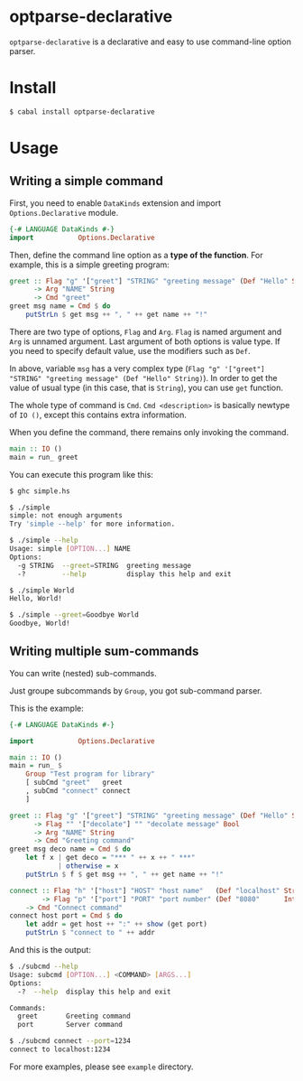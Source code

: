 # optparse-declarative

`optparse-declarative` is a declarative and easy to use command-line option parser.

# Install

```bash
$ cabal install optparse-declarative
```

# Usage

## Writing a simple command

First, you need to enable `DataKinds` extension and import `Options.Declarative` module.

```hs
{-# LANGUAGE DataKinds #-}
import           Options.Declarative
```

Then, define the command line option as a **type of the function**.
For example, this is a simple greeting program:

```hs
greet :: Flag "g" '["greet"] "STRING" "greeting message" (Def "Hello" String)
      -> Arg "NAME" String
      -> Cmd "greet"
greet msg name = Cmd $ do
    putStrLn $ get msg ++ ", " ++ get name ++ "!"
```

There are two type of options, `Flag` and `Arg`.
`Flag` is named argument and `Arg` is unnamed argument.
Last argument of both options is value type.
If you need to specify default value, use the modifiers such as `Def`.

In above, variable `msg` has a very complex type (`Flag "g" '["greet"] "STRING" "greeting message" (Def "Hello" String)`).
In order to get the value of usual type (in this case, that is `String`),
you can use `get` function.

The whole type of command is `Cmd`.
`Cmd <description>` is basically newtype of `IO ()`,
except this contains extra information.

When you define the command, there remains only invoking the command.

```hs
main :: IO ()
main = run_ greet
```

You can execute this program like this:

```bash
$ ghc simple.hs

$ ./simple
simple: not enough arguments
Try 'simple --help' for more information.

$ ./simple --help
Usage: simple [OPTION...] NAME
Options:
  -g STRING  --greet=STRING  greeting message
  -?         --help          display this help and exit

$ ./simple World
Hello, World!

$ ./simple --greet=Goodbye World
Goodbye, World!
```

## Writing multiple sum-commands

You can write (nested) sub-commands.

Just groupe subcommands by `Group`, you got sub-command parser.

This is the example:

```hs
{-# LANGUAGE DataKinds #-}

import           Options.Declarative

main :: IO ()
main = run_ $
    Group "Test program for library"
    [ subCmd "greet"   greet
    , subCmd "connect" connect
    ]

greet :: Flag "g" '["greet"] "STRING" "greeting message" (Def "Hello" String)
      -> Flag "" '["decolate"] "" "decolate message" Bool
      -> Arg "NAME" String
      -> Cmd "Greeting command"
greet msg deco name = Cmd $ do
    let f x | get deco = "*** " ++ x ++ " ***"
            | otherwise = x
    putStrLn $ f $ get msg ++ ", " ++ get name ++ "!"

connect :: Flag "h" '["host"] "HOST" "host name"   (Def "localhost" String)
        -> Flag "p" '["port"] "PORT" "port number" (Def "8080"      Int   )
    -> Cmd "Connect command"
connect host port = Cmd $ do
    let addr = get host ++ ":" ++ show (get port)
    putStrLn $ "connect to " ++ addr
```

And this is the output:

```bash
$ ./subcmd --help
Usage: subcmd [OPTION...] <COMMAND> [ARGS...]
Options:
  -?  --help  display this help and exit

Commands:
  greet       Greeting command
  port        Server command

$ ./subcmd connect --port=1234
connect to localhost:1234
```

For more examples, please see `example` directory.
